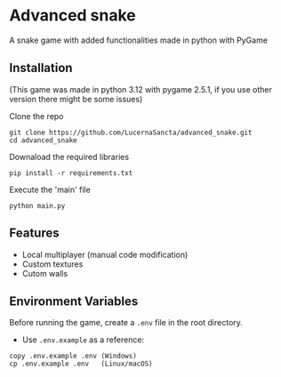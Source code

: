 # Advanced snake

A snake game with added functionalities made in python with PyGame

## Installation
(This game was made in python 3.12 with pygame 2.5.1, if you use other version there might be some issues)

Clone the repo
```
git clone https://github.com/LucernaSancta/advanced_snake.git
cd advanced_snake
```
Downaload the required libraries
```
pip install -r requirements.txt
```
Execute the 'main' file
```
python main.py
```

## Features

* Local multiplayer (manual code modification)
* Custom textures
* Cutom walls

## Environment Variables

Before running the game, create a `.env` file in the root directory.


* Use `.env.example` as a reference:

```
copy .env.example .env (Windows)
cp .env.example .env   (Linux/macOS)
```



